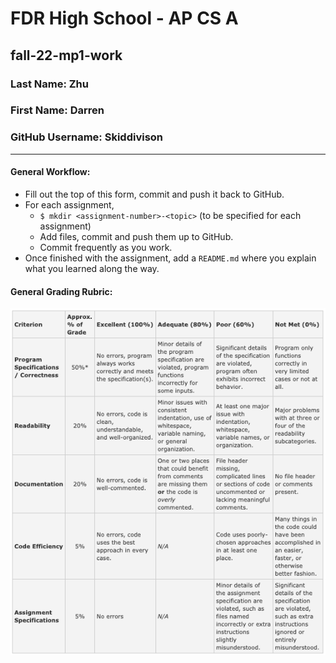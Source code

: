 # FDR High School - AP CS A
## fall-22-mp1-work


### Last Name:  Zhu
### First Name: Darren
### GitHub Username: Skiddivison

---
#### General Workflow: 
* Fill out the top of this form, commit and push it back to GitHub.
* For each assignment,
  * `$ mkdir <assignment-number>-<topic>` (to be specified for each assignment)
  * Add files, commit and push them up to GitHub.
  * Commit frequently as you work.
* Once finished with the assignment, add a `README.md` where you explain what you learned along the way.

#### General Grading Rubric:
![rubric](rubric.png)
